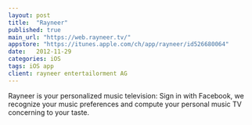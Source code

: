 ```yaml
---
layout: post
title:  "Rayneer"
published: true
main_url: "https://web.rayneer.tv/"
appstore: "https://itunes.apple.com/ch/app/rayneer/id526680064"
date:   2012-11-29
categories: iOS
tags: iOS app
client: rayneer entertailorment AG
---
```


Rayneer is your personalized music television: Sign in with Facebook, we recognize your music preferences and compute your personal music TV concerning to your taste.

